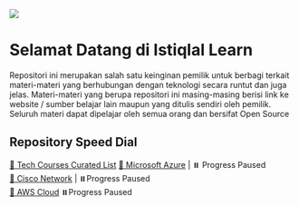 ![](https://img.shields.io/github/license/istiqlal-learn/.github)

# Selamat Datang di Istiqlal Learn

Repositori ini merupakan salah satu keinginan pemilik untuk berbagi terkait materi-materi yang berhubungan dengan teknologi secara runtut dan juga jelas. Materi-materi yang berupa repositori ini masing-masing berisi link ke website / sumber belajar lain maupun yang ditulis sendiri oleh pemilik. Seluruh materi dapat dipelajar oleh semua orang dan bersifat Open Source

## Repository Speed Dial

[🔵 Tech Courses Curated List](https://github.com/istiqlal-learn/tech-course)
[🔵 Microsoft Azure](https://github.com/istiqlal-learn/Azure/blob/main/README.md) | ⏸️ Progress Paused <br> 
[🔵 Cisco Network](https://github.com/istiqlal-learn/Cisco/blob/main/README.md) | ⏸️Progress Paused <br>
[🔵 AWS Cloud](https://github.com/istiqlal-learn/AWS/blob/main/README.md) ⏸️Progress Paused <br>

